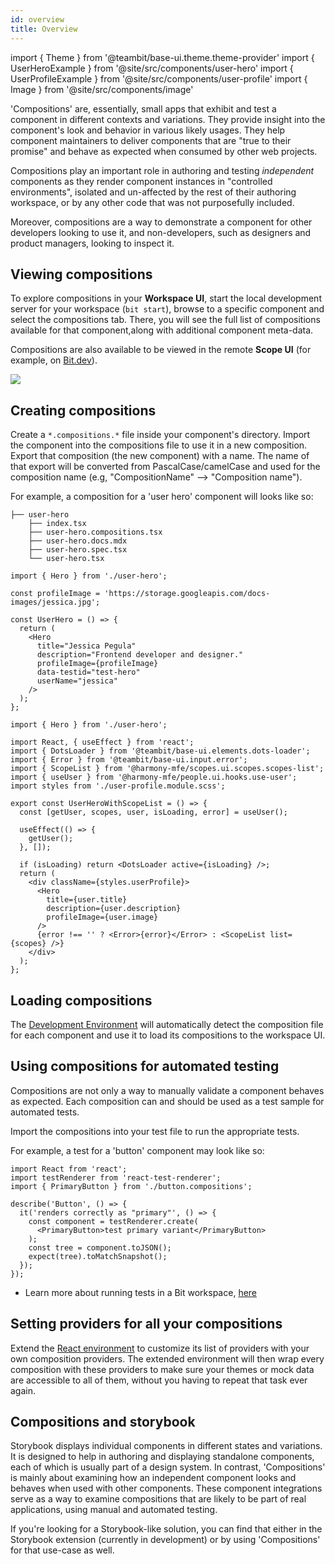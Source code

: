 ```yaml
---
id: overview
title: Overview
---
```


import { Theme } from '@teambit/base-ui.theme.theme-provider'
import { UserHeroExample } from '@site/src/components/user-hero'
import { UserProfileExample } from '@site/src/components/user-profile'
import { Image } from '@site/src/components/image'

'Compositions' are, essentially, small apps that exhibit and test a component in different contexts and variations.
They provide insight into the component's look and behavior in various likely usages.
They help component maintainers to deliver components that are "true to their promise" and behave as expected when consumed by other web projects.

Compositions play an important role in authoring and testing _independent_ components as they render component instances in "controlled environments",
isolated and un-affected by the rest of their authoring workspace, or by any other code that was not purposefully included.

Moreover, compositions are a way to demonstrate a component for other developers looking to use it, and non-developers,
such as designers and product managers, looking to inspect it.

## Viewing compositions

To explore compositions in your **Workspace UI**, start the local development server for your workspace (`bit start`),
browse to a specific component and select the compositions tab.
There, you will see the full list of compositions available for that component,along with additional component meta-data.

Compositions are also available to be viewed in the remote **Scope UI** (for example, on [Bit.dev](https://bit.dev)).

<Image src="/img/mfe_compositions.png" />

## Creating compositions

Create a `*.compositions.*` file inside your component's directory. Import the component into the compositions file to use it in a new composition.
Export that composition (the new component) with a name. The name of that export will be converted from PascalCase/camelCase and used for the composition name (e.g, "CompositionName" --> "Composition name").

For example, a composition for a 'user hero' component will looks like so:

```shell title="The 'user hero' component file structure"
├── user-hero
    ├── index.tsx
    ├── user-hero.compositions.tsx
    ├── user-hero.docs.mdx
    ├── user-hero.spec.tsx
    └── user-hero.tsx
```

```tsx title="example #1: user-hero.compositions.tsx"
import { Hero } from './user-hero';

const profileImage = 'https://storage.googleapis.com/docs-images/jessica.jpg';

const UserHero = () => {
  return (
    <Hero
      title="Jessica Pegula"
      description="Frontend developer and designer."
      profileImage={profileImage}
      data-testid="test-hero"
      userName="jessica"
    />
  );
};
```

<Theme>
  <UserHeroExample />
</Theme>

```tsx title="example #2: user-hero.compositions.tsx"
import { Hero } from './user-hero';

import React, { useEffect } from 'react';
import { DotsLoader } from '@teambit/base-ui.elements.dots-loader';
import { Error } from '@teambit/base-ui.input.error';
import { ScopeList } from '@harmony-mfe/scopes.ui.scopes.scopes-list';
import { useUser } from '@harmony-mfe/people.ui.hooks.use-user';
import styles from './user-profile.module.scss';

export const UserHeroWithScopeList = () => {
  const [getUser, scopes, user, isLoading, error] = useUser();

  useEffect(() => {
    getUser();
  }, []);

  if (isLoading) return <DotsLoader active={isLoading} />;
  return (
    <div className={styles.userProfile}>
      <Hero
        title={user.title}
        description={user.description}
        profileImage={user.image}
      />
      {error !== '' ? <Error>{error}</Error> : <ScopeList list={scopes} />}
    </div>
  );
};
```

<Theme>
  <UserProfileExample />
</Theme>

## Loading compositions

The [Development Environment](/building-with-bit/environment/overview) will automatically detect the composition file for each component
and use it to load its compositions to the workspace UI.

## Using compositions for automated testing

Compositions are not only a way to manually validate a component behaves as expected. Each composition can and should be used as a test sample for automated tests.

Import the compositions into your test file to run the appropriate tests.

For example, a test for a 'button' component may look like so:

```tsx {3} title="button.spec.tsx"
import React from 'react';
import testRenderer from 'react-test-renderer';
import { PrimaryButton } from './button.compositions';

describe('Button', () => {
  it('renders correctly as "primary"', () => {
    const component = testRenderer.create(
      <PrimaryButton>test primary variant</PrimaryButton>
    );
    const tree = component.toJSON();
    expect(tree).toMatchSnapshot();
  });
});
```

- Learn more about running tests in a Bit workspace, [here](/building-with-bit/testing/add-tests)

## Setting providers for all your compositions

Extend the [React environment](/building-with-bit/react/overview/) to customize its list of providers with your own composition providers.
The extended environment will then wrap every composition with these providers to make sure your themes or mock data are accessible to all of them,
without you having to repeat that task ever again.

## Compositions and storybook

Storybook displays individual components in different states and variations. It is designed to help in authoring and displaying standalone components, each of which is usually part of a design system. In contrast, 'Compositions' is mainly about examining how an independent component looks and behaves when used with other components. These component integrations serve as a way to examine compositions that are likely to be part of real applications, using manual and automated testing.

If you're looking for a Storybook-like solution, you can find that either in the Storybook extension (currently in development) or by using 'Compositions' for that use-case as well.
